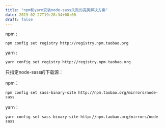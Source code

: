 ```yaml
---
title: "npm和yarn安装node-sass失败的完美解决方案"
date: 2019-02-27T19:28:34+08:00
draft: false
---
```


npm :

```
npm config set registry http://registry.npm.taobao.org
```

yarn :

```
yarn config set registry http://registry.npm.taobao.org
```

只指定node-sass的下载源：

npm：

```
npm config set sass-binary-site http://npm.taobao.org/mirrors/node-sass
```

yarn：

```
yarn config set sass-binary-site http://npm.taobao.org/mirrors/node-sass
```
